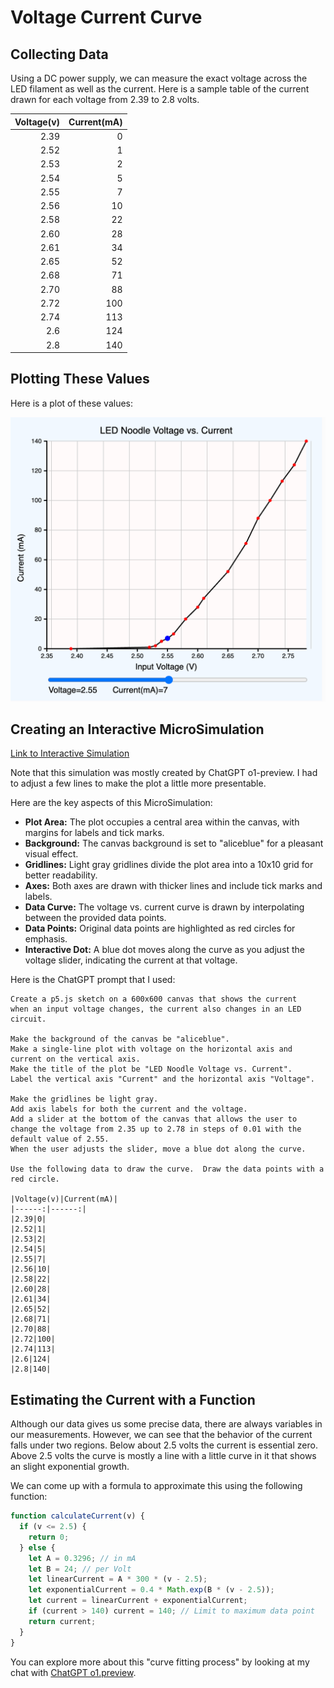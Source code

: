 # Voltage Current Curve

## Collecting Data

Using a DC power supply, we can measure the exact voltage across the LED filament as well
as the current.  Here is a sample table of the current drawn for each voltage
from 2.39 to 2.8 volts.

|Voltage(v)|Current(mA)|
|------:|------:|
|2.39|0|
|2.52|1|
|2.53|2|
|2.54|5|
|2.55|7|
|2.56|10|
|2.58|22|
|2.60|28|
|2.61|34|
|2.65|52|
|2.68|71|
|2.70|88|
|2.72|100|
|2.74|113|
|2.6|124|
|2.8|140|

## Plotting These Values
Here is a plot of these values:

![](./voltage-vs-current-plot.png)

## Creating an Interactive MicroSimulation

[Link to Interactive Simulation](https://editor.p5js.org/dmccreary/sketches/Jl2wvEIJc)

Note that this simulation was mostly created by ChatGPT o1-preview.  I
had to adjust a few lines to make the plot a little more presentable.

Here are the key aspects of this MicroSimulation:

-   **Plot Area:** The plot occupies a central area within the canvas, with margins for labels and tick marks.
-   **Background:** The canvas background is set to "aliceblue" for a pleasant visual effect.
-   **Gridlines:** Light gray gridlines divide the plot area into a 10x10 grid for better readability.
-   **Axes:** Both axes are drawn with thicker lines and include tick marks and labels.
-   **Data Curve:** The voltage vs. current curve is drawn by interpolating between the provided data points.
-   **Data Points:** Original data points are highlighted as red circles for emphasis.
-   **Interactive Dot:** A blue dot moves along the curve as you adjust the voltage slider, indicating the current at that voltage.

Here is the ChatGPT prompt that I used:

```linenums="0"
Create a p5.js sketch on a 600x600 canvas that shows the current
when an input voltage changes, the current also changes in an LED circuit.

Make the background of the canvas be "aliceblue". 
Make a single-line plot with voltage on the horizontal axis and current on the vertical axis.
Make the title of the plot be "LED Noodle Voltage vs. Current".
Label the vertical axis "Current" and the horizontal axis "Voltage".

Make the gridlines be light gray.
Add axis labels for both the current and the voltage.
Add a slider at the bottom of the canvas that allows the user to change the voltage from 2.35 up to 2.78 in steps of 0.01 with the default value of 2.55.
When the user adjusts the slider, move a blue dot along the curve.

Use the following data to draw the curve.  Draw the data points with a red circle.

|Voltage(v)|Current(mA)|
|------:|------:|
|2.39|0|
|2.52|1|
|2.53|2|
|2.54|5|
|2.55|7|
|2.56|10|
|2.58|22|
|2.60|28|
|2.61|34|
|2.65|52|
|2.68|71|
|2.70|88|
|2.72|100|
|2.74|113|
|2.6|124|
|2.8|140|
```

## Estimating the Current with a Function

Although our data gives us some precise data, there are always variables
in our measurements.  However, we can see that the behavior of the
current falls under two regions.  Below about 2.5 volts the current
is essential zero.  Above 2.5 volts the curve is mostly a line with
a little curve in it that shows an slight exponential growth.

We can come up with a formula to approximate this using the following function:

```javascript
function calculateCurrent(v) {
  if (v <= 2.5) {
    return 0;
  } else {
    let A = 0.3296; // in mA
    let B = 24; // per Volt
    let linearCurrent = A * 300 * (v - 2.5);
    let exponentialCurrent = 0.4 * Math.exp(B * (v - 2.5));
    let current = linearCurrent + exponentialCurrent;
    if (current > 140) current = 140; // Limit to maximum data point
    return current;
  }
}
```

You can explore more about this "curve fitting process" by
looking at my chat with [ChatGPT o1.preview](https://chatgpt.com/share/66f5b27f-4628-8001-b80d-2cf8d9fa420d).
